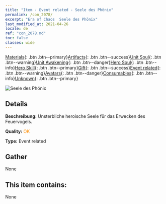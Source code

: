 ```yaml
---
title: "Item - Event related - Seele des Phönix"
permalink: /con_2078/
excerpt: "Era of Chaos  Seele des Phönix"
last_modified_at: 2021-04-26
locale: de
ref: "con_2078.md"
toc: false
classes: wide
---
```

 [Materials](/ItemsDE/){: .btn .btn--primary}[Artifacts](/ItemsDE/Artifacts/){: .btn .btn--success}[Unit Soul](/ItemsDE/UnitSoul/){: .btn .btn--warning}[Unit Awakening](/ItemsDE/UnitAwakening/){: .btn .btn--danger}[Hero Soul](/ItemsDE/HeroSoul/){: .btn .btn--info}[Hero Skill](/ItemsDE/HeroSkill/){: .btn .btn--primary}[Gift](/ItemsDE/Gift/){: .btn .btn--success}[Event related](/ItemsDE/Events/){: .btn .btn--warning}[Avatars](/ItemsDE/Avatars/){: .btn .btn--danger}[Consumables](/ItemsDE/Consumables/){: .btn .btn--info}[Unknown](/ItemsDE/Unknown/){: .btn .btn--primary}

 ![Seele des Phönix](/images/t/juexing_907.jpg)

## Details
 **Beschreibung:** Unsterbliche heroische Seele für das Erwecken des Feuervogels.

 **Quality:** <span style="color: #FF8C00">OK</span>

 **Type:** Event related

## Gather

  None

## This item contains:

  None

